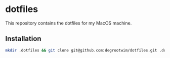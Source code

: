 # dotfiles
This repository contains the dotfiles for my MacOS machine.

## Installation

```sh
mkdir .dotfiles && git clone git@github.com:degrootwim/dotfiles.git .dotfiles
```
